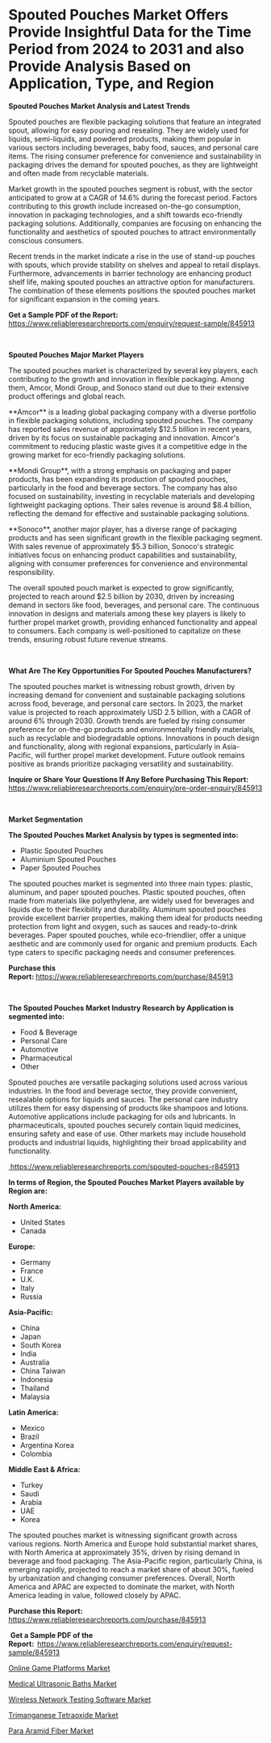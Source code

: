 <p><h1>Spouted Pouches Market Offers Provide Insightful Data for the Time Period from 2024 to 2031 and also Provide Analysis Based on Application, Type, and Region</h1></p><p><strong>Spouted Pouches Market Analysis and Latest Trends</strong></p>
<p><p>Spouted pouches are flexible packaging solutions that feature an integrated spout, allowing for easy pouring and resealing. They are widely used for liquids, semi-liquids, and powdered products, making them popular in various sectors including beverages, baby food, sauces, and personal care items. The rising consumer preference for convenience and sustainability in packaging drives the demand for spouted pouches, as they are lightweight and often made from recyclable materials.</p><p>Market growth in the spouted pouches segment is robust, with the sector anticipated to grow at a CAGR of 14.6% during the forecast period. Factors contributing to this growth include increased on-the-go consumption, innovation in packaging technologies, and a shift towards eco-friendly packaging solutions. Additionally, companies are focusing on enhancing the functionality and aesthetics of spouted pouches to attract environmentally conscious consumers.</p><p>Recent trends in the market indicate a rise in the use of stand-up pouches with spouts, which provide stability on shelves and appeal to retail displays. Furthermore, advancements in barrier technology are enhancing product shelf life, making spouted pouches an attractive option for manufacturers. The combination of these elements positions the spouted pouches market for significant expansion in the coming years.</p></p>
<p><strong>Get a Sample PDF of the Report:&nbsp;</strong> <a href="https://www.reliableresearchreports.com/enquiry/request-sample/845913?utm_campaign=120&utm_medium=2&utm_source=Github&utm_content=ia&utm_term=11112024&utm_id=spouted-pouches">https://www.reliableresearchreports.com/enquiry/request-sample/845913</a></p>
<p>&nbsp;</p>
<p><strong>Spouted Pouches Major Market Players</strong></p>
<p><p>The spouted pouches market is characterized by several key players, each contributing to the growth and innovation in flexible packaging. Among them, Amcor, Mondi Group, and Sonoco stand out due to their extensive product offerings and global reach.</p><p>**Amcor** is a leading global packaging company with a diverse portfolio in flexible packaging solutions, including spouted pouches. The company has reported sales revenue of approximately $12.5 billion in recent years, driven by its focus on sustainable packaging and innovation. Amcor's commitment to reducing plastic waste gives it a competitive edge in the growing market for eco-friendly packaging solutions.</p><p>**Mondi Group**, with a strong emphasis on packaging and paper products, has been expanding its production of spouted pouches, particularly in the food and beverage sectors. The company has also focused on sustainability, investing in recyclable materials and developing lightweight packaging options. Their sales revenue is around $8.4 billion, reflecting the demand for effective and sustainable packaging solutions.</p><p>**Sonoco**, another major player, has a diverse range of packaging products and has seen significant growth in the flexible packaging segment. With sales revenue of approximately $5.3 billion, Sonoco's strategic initiatives focus on enhancing product capabilities and sustainability, aligning with consumer preferences for convenience and environmental responsibility.</p><p>The overall spouted pouch market is expected to grow significantly, projected to reach around $2.5 billion by 2030, driven by increasing demand in sectors like food, beverages, and personal care. The continuous innovation in designs and materials among these key players is likely to further propel market growth, providing enhanced functionality and appeal to consumers. Each company is well-positioned to capitalize on these trends, ensuring robust future revenue streams.</p></p>
<p>&nbsp;</p>
<p><strong>What Are The Key Opportunities For Spouted Pouches Manufacturers?</strong></p>
<p><p>The spouted pouches market is witnessing robust growth, driven by increasing demand for convenient and sustainable packaging solutions across food, beverage, and personal care sectors. In 2023, the market value is projected to reach approximately USD 2.5 billion, with a CAGR of around 6% through 2030. Growth trends are fueled by rising consumer preference for on-the-go products and environmentally friendly materials, such as recyclable and biodegradable options. Innovations in pouch design and functionality, along with regional expansions, particularly in Asia-Pacific, will further propel market development. Future outlook remains positive as brands prioritize packaging versatility and sustainability.</p></p>
<p><strong>Inquire or Share Your Questions If Any Before Purchasing This Report:</strong> <a href="https://www.reliableresearchreports.com/enquiry/pre-order-enquiry/845913?utm_campaign=120&utm_medium=2&utm_source=Github&utm_content=ia&utm_term=11112024&utm_id=spouted-pouches">https://www.reliableresearchreports.com/enquiry/pre-order-enquiry/845913</a></p>
<p>&nbsp;</p>
<p><strong>Market Segmentation</strong></p>
<p><strong>The Spouted Pouches Market Analysis by types is segmented into:</strong></p>
<p><ul><li>Plastic Spouted Pouches</li><li>Aluminium Spouted Pouches</li><li>Paper Spouted Pouches</li></ul></p>
<p><p>The spouted pouches market is segmented into three main types: plastic, aluminum, and paper spouted pouches. Plastic spouted pouches, often made from materials like polyethylene, are widely used for beverages and liquids due to their flexibility and durability. Aluminum spouted pouches provide excellent barrier properties, making them ideal for products needing protection from light and oxygen, such as sauces and ready-to-drink beverages. Paper spouted pouches, while eco-friendlier, offer a unique aesthetic and are commonly used for organic and premium products. Each type caters to specific packaging needs and consumer preferences.</p></p>
<p><strong>Purchase this Report:&nbsp;</strong><a href="https://www.reliableresearchreports.com/purchase/845913?utm_campaign=120&utm_medium=2&utm_source=Github&utm_content=ia&utm_term=11112024&utm_id=spouted-pouches">https://www.reliableresearchreports.com/purchase/845913</a></p>
<p>&nbsp;</p>
<p><strong>The Spouted Pouches Market Industry Research by Application is segmented into:</strong></p>
<p><ul><li>Food & Beverage</li><li>Personal Care</li><li>Automotive</li><li>Pharmaceutical</li><li>Other</li></ul></p>
<p><p>Spouted pouches are versatile packaging solutions used across various industries. In the food and beverage sector, they provide convenient, resealable options for liquids and sauces. The personal care industry utilizes them for easy dispensing of products like shampoos and lotions. Automotive applications include packaging for oils and lubricants. In pharmaceuticals, spouted pouches securely contain liquid medicines, ensuring safety and ease of use. Other markets may include household products and industrial liquids, highlighting their broad applicability and functionality.</p></p>
<p><a href="https://www.reliableresearchreports.com/spouted-pouches-r845913?utm_campaign=120&utm_medium=2&utm_source=Github&utm_content=ia&utm_term=11112024&utm_id=spouted-pouches">&nbsp;https://www.reliableresearchreports.com/spouted-pouches-r845913</a></p>
<p><strong>In terms of Region, the Spouted Pouches Market Players available by Region are:</strong></p>
<p>
    <p> <strong> North America: </strong>
        <ul>
            <li>United States</li>
            <li>Canada</li>
        </ul>
        </p> 
    <p> <strong> Europe: </strong>
        <ul>
            <li>Germany</li>
            <li>France</li>
            <li>U.K.</li>
            <li>Italy</li>
            <li>Russia</li>
        </ul>
        </p> 
    <p> <strong> Asia-Pacific: </strong>
        <ul>
            <li>China</li>
            <li>Japan</li>
            <li>South Korea</li>
            <li>India</li>
            <li>Australia</li>
            <li>China Taiwan</li>
            <li>Indonesia</li>
            <li>Thailand</li>
            <li>Malaysia</li>
        </ul>
        </p> 
    <p> <strong> Latin America: </strong>
        <ul>
            <li>Mexico</li>
            <li>Brazil</li>
            <li>Argentina Korea</li>
            <li>Colombia</li>
        </ul>
        </p> 
    <p> <strong> Middle East & Africa: </strong>
        <ul>
            <li>Turkey</li>
            <li>Saudi</li>
            <li>Arabia</li>
            <li>UAE</li>
            <li>Korea</li>
        </ul>
    </p>
    </p>
<p><p>The spouted pouches market is witnessing significant growth across various regions. North America and Europe hold substantial market shares, with North America at approximately 35%, driven by rising demand in beverage and food packaging. The Asia-Pacific region, particularly China, is emerging rapidly, projected to reach a market share of about 30%, fueled by urbanization and changing consumer preferences. Overall, North America and APAC are expected to dominate the market, with North America leading in value, followed closely by APAC.</p></p>
<p><strong>Purchase this Report: </strong><a href="https://www.reliableresearchreports.com/purchase/845913?utm_campaign=120&utm_medium=2&utm_source=Github&utm_content=ia&utm_term=11112024&utm_id=spouted-pouches">https://www.reliableresearchreports.com/purchase/845913</a></p>
<p>&nbsp;<strong>Get a Sample PDF of the Report:&nbsp;&nbsp;</strong><a href="https://www.reliableresearchreports.com/enquiry/request-sample/845913?utm_campaign=120&utm_medium=2&utm_source=Github&utm_content=ia&utm_term=11112024&utm_id=spouted-pouches">https://www.reliableresearchreports.com/enquiry/request-sample/845913</a></p>
<p><strong></strong></p>
<p><p><a href="https://issuu.com/reportprime-2/docs/online-game-platforms-market-size-2_1593b30a9531d9?utm_campaign=120&utm_medium=2&utm_source=Github&utm_content=ia&utm_term=11112024&utm_id=spouted-pouches">Online Game Platforms Market</a></p><p><a href="https://www.linkedin.com/pulse/medical-ultrasonic-baths-market-indicators-size-regional-uhglc?utm_campaign=120&utm_medium=2&utm_source=Github&utm_content=ia&utm_term=11112024&utm_id=spouted-pouches">Medical Ultrasonic Baths Market</a></p><p><a href="https://issuu.com/reportprime-2/docs/wireless-network-testing-software-m_e5197314d6f34d?utm_campaign=120&utm_medium=2&utm_source=Github&utm_content=ia&utm_term=11112024&utm_id=spouted-pouches">Wireless Network Testing Software Market</a></p><p><a href="https://github.com/ChristianClark406/Market-Research-Report-List-1/blob/main/trimanganese-tetraoxide-market.md?utm_campaign=120&utm_medium=2&utm_source=Github&utm_content=ia&utm_term=11112024&utm_id=spouted-pouches">Trimanganese Tetraoxide Market</a></p><p><a href="https://github.com/jennyt6m/Market-Research-Report-List-1/blob/main/para-aramid-fiber-market.md?utm_campaign=120&utm_medium=2&utm_source=Github&utm_content=ia&utm_term=11112024&utm_id=spouted-pouches">Para Aramid Fiber Market</a></p></p>